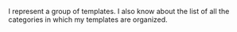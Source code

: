 I represent a group of templates. I also know about the list of all the categories in which my templates are organized.